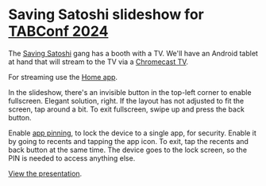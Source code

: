 # Saving Satoshi slideshow for [TABConf 2024](https://6.tabconf.com)

The [Saving Satoshi](https://savingsatoshi.com) gang has a booth with a TV. We'll have an Android tablet at hand that will stream to the TV via a [Chromecast TV](https://store.google.com/product/chromecast_google_tv).

For streaming use the [Home app](https://play.google.com/store/apps/details?id=com.google.android.apps.chromecast.app).

In the slideshow, there's an invisible button in the top-left corner to enable fullscreen. Elegant solution, right. If the layout has not adjusted to fit the screen, tap around a bit. To exit fullscreen, swipe up and press the back button.

Enable [app pinning](https://support.google.com/android/answer/9455138?hl=en), to lock the device to a single app, for security. Enable it by going to recents and tapping the app icon. To exit, tap the recents and back button at the same time. The device goes to the lock screen, so the PIN is needed to access anything else.

[View the presentation](https://gbks.github.io/saving-satoshi-tabconf-2024/).